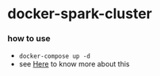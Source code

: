 # docker-spark-cluster
### how to use
- `docker-compose up -d`
- see [Here](https://www.jianshu.com/p/37d3a13da98b) to know more about this